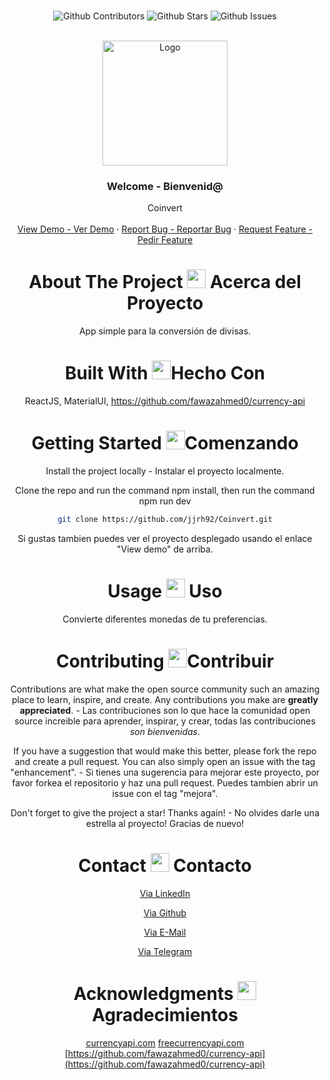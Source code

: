 <br />

<div align="center">

![Github Contributors](https://img.shields.io/github/contributors/jjrh92/Coinvert)
![Github Stars](https://img.shields.io/github/stars/jjrh92/Coinvert)
![Github Issues](https://img.shields.io/github/issues-raw/jjrh92/Coinvert)

<!-- PROJECT LOGO -->
<br />
<div align="center">
  <a href="https://github.com/jjrh92/Coinvert">
    <img src="https://img.icons8.com/emoji/96/euro-banknote-emoji.png" alt="Logo" width="200" height="200">
  </a>

<h3 align="center">Welcome - Bienvenid@</h3>

  <p align=center">
    Coinvert
    <br />
    <br />
    <a href="https://coinvert.julioreyes.dev/">View Demo - Ver Demo</a>
    ·
    <a href="https://github.com/jjrh92/Coinvert/issues">Report Bug - Reportar Bug</a>
    ·
    <a href="https://github.com/jjrh92/Coinvert/issues">Request Feature - Pedir Feature</a>
  </p>
</div>

<!-- ABOUT THE PROJECT -->

<h1 align="center"> 
About The Project <img src="https://media2.giphy.com/media/4ZrRpqbSaWoyZYRoCd/giphy.gif" width="30px"> Acerca del Proyecto
</h1>

App simple para la conversión de divisas.

<h1 align="center"> 
Built With <img src="https://media0.giphy.com/media/uhQuegHFqkVYuFMXMQ/giphy.gif" width="30px">Hecho Con
</h1>

ReactJS, MaterialUI, https://github.com/fawazahmed0/currency-api

<!-- GETTING STARTED -->
<h1 align="center"> 
Getting Started <img src="https://media1.giphy.com/media/QvpqIQAAl66EfoTJj8/giphy.gif" width="30px">Comenzando
</h1>

Install the project locally - Instalar el proyecto localmente. 

Clone the repo and run the command npm install, then run the command npm run dev
   ```sh
   git clone https://github.com/jjrh92/Coinvert.git
   ```

Si gustas tambien puedes ver el proyecto desplegado usando el enlace "View demo" de arriba.

<!-- USAGE EXAMPLES -->
<h1 align="center"> 
Usage <img src="https://media4.giphy.com/media/v1.Y2lkPTc5MGI3NjExN2lvcWx2Ynpia3BjYnk3Yzlvdmw1cnBjdHI3cm5uY3QzenM1enNibiZlcD12MV9pbnRlcm5hbF9naWZfYnlfaWQmY3Q9cw/igPDtkfSJZMFwE0LP8/giphy.gif" width="30px"> Uso
</h1>

Convierte diferentes monedas de tu preferencias.

<!-- CONTRIBUTING -->
<h1 align="center"> 
Contributing <img src="https://media4.giphy.com/media/rkzUVAQe0zC52ActrJ/giphy.gif" width="30px">Contribuir
</h1>

Contributions are what make the open source community such an amazing place to learn, inspire, and create. Any contributions you make are **greatly appreciated**. - Las contribuciones son lo que hace la comunidad open source increible para aprender, inspirar, y crear, todas las contribuciones *son bienvenidas*. 

If you have a suggestion that would make this better, please fork the repo and create a pull request. You can also simply open an issue with the tag "enhancement". - Si tienes una sugerencia para mejorar este proyecto, por favor forkea el repositorio y haz una pull request. Puedes tambien abrir un issue con el tag "mejora".

Don't forget to give the project a star! Thanks again! - No olvides darle una estrella al proyecto! Gracias de nuevo!

<!-- CONTACT -->
<h1 align="center"> 
Contact <img src="https://media3.giphy.com/media/dA9zmG7BCtbauczAQY/giphy.gif" width="30px"> Contacto
</h1>

[Via LinkedIn](https://linkedin.com/jjrh92)

[Via Github](https://github.com/jjrh92)

[Via E-Mail](mailto:contact@julioreyes.dev)

[Via Telegram](https://t.me/jjrh92)

<!-- ACKNOWLEDGMENTS -->
<h1 align="center"> 
Acknowledgments <img src="https://media1.giphy.com/media/v1.Y2lkPTc5MGI3NjExbXliemQ4NzVmdXRxc3FyM3RjN2F2NzQ5MmRwZnJxa2VrZDBncjhtbiZlcD12MV9pbnRlcm5hbF9naWZfYnlfaWQmY3Q9cw/sa5tk2gi3G1MSmy1vY/giphy.gif" width="30px"> Agradecimientos
</h1>

[currencyapi.com](https://www.currencyapi.com/)
[freecurrencyapi.com](https://www.freecurrencyapi.com/)
[https://github.com/fawazahmed0/currency-api](https://github.com/fawazahmed0/currency-api)
